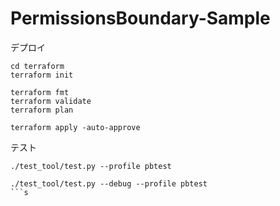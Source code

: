 # PermissionsBoundary-Sample





デプロイ
```shell
cd terraform
terraform init

terraform fmt
terraform validate
terraform plan

terraform apply -auto-approve

```

テスト

```shell
./test_tool/test.py --profile pbtest

./test_tool/test.py --debug --profile pbtest
```s